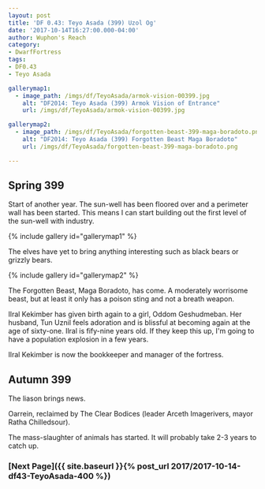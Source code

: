 ```yaml
---
layout: post
title: 'DF 0.43: Teyo Asada (399) Uzol Og'
date: '2017-10-14T16:27:00.000-04:00'
author: Wuphon's Reach
category:
- DwarfFortress
tags:
- DF0.43
- Teyo Asada

gallerymap1:
  - image_path: /imgs/df/TeyoAsada/armok-vision-00399.jpg
    alt: "DF2014: Teyo Asada (399) Armok Vision of Entrance"
    url: /imgs/df/TeyoAsada/armok-vision-00399.jpg

gallerymap2:
  - image_path: /imgs/df/TeyoAsada/forgotten-beast-399-maga-boradoto.png
    alt: "DF2014: Teyo Asada (399) Forgotten Beast Maga Boradoto"
    url: /imgs/df/TeyoAsada/forgotten-beast-399-maga-boradoto.png

---
```


## Spring 399

Start of another year.  The sun-well has been floored over and a perimeter wall has been started.  This means I can start building out the first level of the sun-well with industry.

{% include gallery id="gallerymap1" %}

The elves have yet to bring anything interesting such as black bears or grizzly bears.

{% include gallery id="gallerymap2" %}

The Forgotten Beast, Maga Boradoto, has come.  A moderately worrisome beast, but at least it only has a poison sting and not a breath weapon.

Ilral Kekimber has given birth again to a girl, Oddom Geshudmeban.  Her husband, Tun Uznil feels adoration and is blissful at becoming again at the age of sixty-one.  Ilral is fify-nine years old.  If they keep this up, I'm going to have a population explosion in a few years.

Ilral Kekimber is now the bookkeeper and manager of the fortress.

## Autumn 399

The liason brings news.

Oarrein, reclaimed by The Clear Bodices (leader Arceth Imagerivers, mayor Ratha Chilledsour).

The mass-slaughter of animals has started.  It will probably take 2-3 years to catch up.

### [Next Page]({{ site.baseurl }}{% post_url 2017/2017-10-14-df43-TeyoAsada-400 %})
